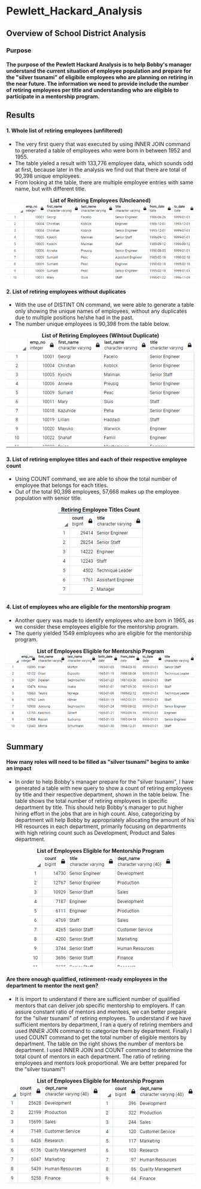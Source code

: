 # Pewlett_Hackard_Analysis

## Overview of School District Analysis

### Purpose

#### The purpose of the Pewlett Hackard Analysis is to help Bobby's manager understand the current situation of employee population and prepare for the "silver tsunami" of eligibile employees who are planning on retiring in the near future. The information we need to provide include the number of retiring employees per title and understanding who are eligible to participate in a mentorship program.


## Results

#### 1. Whole list of retiring employees (unfiltered)
- The very first query that was executed by using INNER JOIN command to generated a table of employees who were born in between 1952 and 1955.
- The table yieled a result with 133,776 employee data, which sounds odd at first, because later in the analysis we find out that there are total of 90,398 unique employees.
- From looking at the table, there are multiple employee entries with same name, but with different title.
<p align="center">
<b>List of Reitiring Employees (Uncleaned)</b></br>
    <img src="https://raw.githubusercontent.com/davidbaek90/Pewlett_Hackard_Analysis/main/Resoureces/retirement_titles.png">
</p>

#### 2. List of retiring employees without duplicates
- With the use of DISTINT ON command, we were able to generate a table only showing the unique names of employees, without any duplicates due to multiple positions he/she had in the past.
- The number unique employees is 90,398 from the table below.
<p align="center">
<b>List of Retiring Employees (Wihtout Duplicate)</b></br>
    <img src="https://raw.githubusercontent.com/davidbaek90/Pewlett_Hackard_Analysis/main/Resoureces/unique_titles.png">
</p>

#### 3. List of retiring employee titles and each of their respective employee count
- Using COUNT command, we are able to show the total number of employee that belongs for each titles.
- Out of the total 90,398 employees, 57,668 makes up the employee population with senior title.
<p align="center">
<b>Retiring Employee Titles Count</b></br>
    <img src="https://raw.githubusercontent.com/davidbaek90/Pewlett_Hackard_Analysis/main/Resoureces/retiring_titles.PNG">
</p>

#### 4. List of employees who are eligible for the mentorship program
- Another query was made to identify employees who are born in 1965, as we consider these employees eligible for the mentorship program.
- The queriy yielded 1549 emlployees who are eligible for the mentorship program.
<p align="center">
<b>List of Employees Eligible for Mentorship Program</b>
    <img src="https://github.com/davidbaek90/Pewlett_Hackard_Analysis/blob/main/Resoureces/mentorship_eligibility.png">
</p>


## Summary
#### How many roles will need to be filled as "silver tsunami" begins to amke an impact
- In order to help Bobby's manager prepare for the "silver tsunami", I have generated a table with new query to show a count of retiring employees by title and their respective department, shown in the table below. The table shows the total number of retiring employees in specific department by title. This should help Bobby's manager to put higher hiring effort in the jobs that are in high count. Also, categorizing by department will help Bobby by appropriately allocating the amount of his HR resources in each department, primarily focusing on departments with high retiring count such as Development, Product and Sales department.
<p align="center">
<b>List of Employees Eligible for Mentorship Program</b></br>
    <img src="https://raw.githubusercontent.com/davidbaek90/Pewlett_Hackard_Analysis/main/Resoureces/retiring_titles_bydept.PNG">
</p>

#### Are there enough qualitfied, retirement-ready employees in the department to mentor the next gen?
- It is import to understand if there are sufficient number of qualified mentors that can deliver job specific mentorship to employers. If can assure constant ratio of mentors and mentees, we can better prepare for the "silver tsunami" of retiring employees. To understand if we have sufficient mentors by department, I ran a query of retiring members and used INNER JOIN command to categorize them by department. Finally I used COUNT command to get the total number of eligible mentors by department. The table on the right shows the number of mentors be department. I used INNER JOIN and COUNT command to determine the total count of mentors in each department. The ratio of retiring employees and mentors look proportional. We are better prepared for the "silver tsunami"!
<p align="center">
<b>List of Employees Eligible for Mentorship Program</b></br>
    <img src="https://github.com/davidbaek90/Pewlett_Hackard_Analysis/blob/main/Resoureces/Unique_retiring_employees_bydept.PNG">
    <img src="https://raw.githubusercontent.com/davidbaek90/Pewlett_Hackard_Analysis/main/Resoureces/dept_mentorship_eligibility_count.PNG">
</p>
